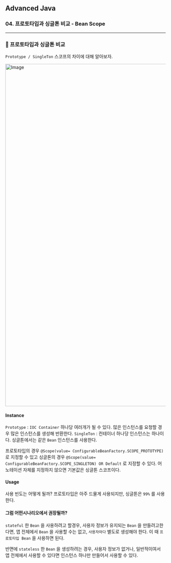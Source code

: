 ## Advanced Java

### 04. 프로토타입과 싱글톤 비교 - Bean Scope

---

### 📌 프로토타입과 싱글톤 비교

`Prototype / SingleTon` 스코프의 차이에 대해 알아보자.

<img width="1074" alt="Image" src="https://github.com/user-attachments/assets/0adcb235-c100-4bc5-aeb5-bb53d7b2b43d" />

#### Instance

`Prototype` : `IOC Container` 하나당 여러개가 될 수 있다. 많은 인스턴스를 요청할 경우 많은 인스턴스를 생성해 반환한다.
`SingleTon` : 컨테이너 하나당 인스턴스는 하나이다. 싱글톤에서는 같은 `Bean` 인스턴스를 사용한다.

프로토타입의 경우 `@Scope(value= ConfigurableBeanFactory.SCOPE_PROTOTYPE)` 로 지정할 수 있고 싱글톤의 경우 `@Scope(value= ConfigurableBeanFactory.SCOPE_SINGLETON) OR Default` 로 지정할 수 있다. 어노테이션 자체를 지정하지 않으면 기본값은 싱글톤 스코프이다.

#### Usage

사용 빈도는 어떻게 될까?
프로토타입은 아주 드물게 사용되지만, 싱글톤은 `99%` 를 사용한다.

#### 그럼 어떤시나리오에서 권장될까?

`stateful` 한 `Bean` 을 사용하려고 할경우, 사용자 정보가 유지되는 `Bean` 을 만들려고한다면, 앱 전체에서 `Bean` 을 사용할 수는 없고, `사용자마다` 별도로 생성해야 한다. 이 때 `프로토타입 Bean` 을 사용하면 된다.

반면에 `stateless` 한 `Bean` 을 생성하려는 경우, 사용자 정보가 없거나, 일반적이여서 앱 전체에서 사용할 수 있다면 인스턴스 하나만 만들어서 사용할 수 있다.
